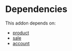 # Dependencies

This addon depends on:

- [product](../../odoo-bringout-oca-ocb-product)
- [sale](../../odoo-bringout-oca-ocb-sale)
- [account](../../odoo-bringout-oca-ocb-account)
